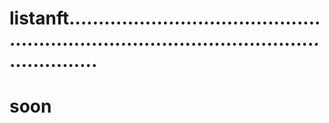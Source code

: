 # listanft...............................................................................................................
# soon
